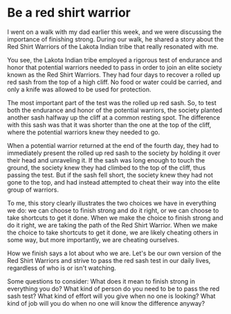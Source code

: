 # Be a red shirt warrior

I went on a walk with my dad earlier this week, and we were discussing the importance of finishing strong. During our walk, he shared a story about the Red Shirt Warriors of the Lakota Indian tribe that really resonated with me.

You see, the Lakota Indian tribe employed a rigorous test of endurance and honor that potential warriors needed to pass in order to join an elite society known as the Red Shirt Warriors. They had four days to recover a rolled up red sash from the top of a high cliff. No food or water could be carried, and only a knife was allowed to be used for protection.

The most important part of the test was the rolled up red sash. So, to test both the endurance and honor of the potential warriors, the society planted another sash halfway up the cliff at a common resting spot. The difference with this sash was that it was shorter than the one at the top of the cliff, where the potential warriors knew they needed to go.

When a potential warrior returned at the end of the fourth day, they had to immediately present the rolled up red sash to the society by holding it over their head and unraveling it. If the sash was long enough to touch the ground, the society knew they had climbed to the top of the cliff, thus passing the test. But if the sash fell short, the society knew they had not gone to the top, and had instead attempted to cheat their way into the elite group of warriors.

To me, this story clearly illustrates the two choices we have in everything we do: we can choose to finish strong and do it right, or we can choose to take shortcuts to get it done. When we make the choice to finish strong and do it right, we are taking the path of the Red Shirt Warrior. When we make the choice to take shortcuts to get it done, we are likely cheating others in some way, but more importantly, we are cheating ourselves.

How we finish says a lot about who we are. Let's be our own version of the Red Shirt Warriors and strive to pass the red sash test in our daily lives, regardless of who is or isn't watching.

Some questions to consider: What does it mean to finish strong in everything you do? What kind of person do you need to be to pass the red sash test? What kind of effort will you give when no one is looking? What kind of job will you do when no one will know the difference anyway?

